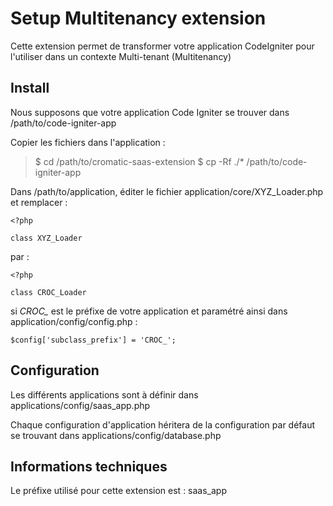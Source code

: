 # Setup Multitenancy extension

Cette extension permet de transformer votre application CodeIgniter pour l'utiliser dans un contexte Multi-tenant (Multitenancy)

## Install

Nous supposons que votre application Code Igniter se trouver dans /path/to/code-igniter-app

Copier les fichiers dans l'application :

> $ cd /path/to/cromatic-saas-extension
> $ cp -Rf ./* /path/to/code-igniter-app

Dans /path/to/application, éditer le fichier application/core/XYZ_Loader.php et remplacer :

	<?php
	
	class XYZ_Loader

par :

	<?php
	
	class CROC_Loader

si *CROC_* est le préfixe de votre application et paramétré ainsi dans application/config/config.php :

	$config['subclass_prefix'] = 'CROC_';

## Configuration

Les différents applications sont à définir dans applications/config/saas_app.php

Chaque configuration d'application héritera de la configuration par défaut se trouvant dans applications/config/database.php

## Informations techniques

Le préfixe utilisé pour cette extension est : saas_app

